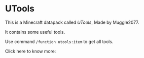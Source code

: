 # UTools

This is a Minecraft datapack called *UTools*, Made by Muggle2077.

It contains some useful tools.

Use command `/function utools:item` to get all tools.

Click here to know more: <unknown>
